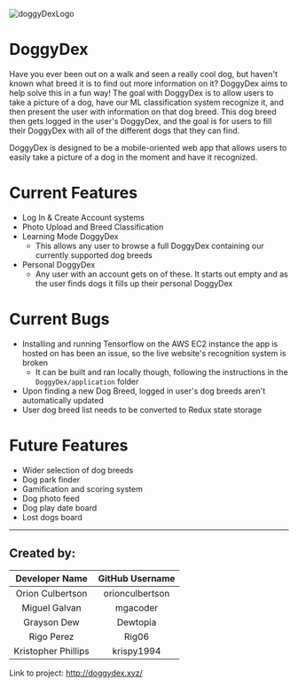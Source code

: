 ![doggyDexLogo](https://user-images.githubusercontent.com/70170069/148694454-6e3914e5-89f7-48b2-a119-dbd04be2522e.png)

# DoggyDex

  Have you ever been out on a walk and seen a really cool dog, but haven't known what breed it is to find out more information on it? DoggyDex aims to help solve this in a fun way! The goal with DoggyDex is to allow users to take a picture of a dog, have our ML classification system recognize it, and then present the user with information on that dog breed. This dog breed then gets logged in the user's DoggyDex, and the goal is for users to fill their DoggyDex with all of the different dogs that they can find.
 
  DoggyDex is designed to be a mobile-oriented web app that allows users to easily take a picture of a dog in the moment and have it recognized.
  
# Current Features
 - Log In & Create Account systems
 - Photo Upload and Breed Classification
 - Learning Mode DoggyDex
    - This allows any user to browse a full DoggyDex containing our currently supported dog breeds
 - Personal DoggyDex
    - Any user with an account gets on of these. It starts out empty and as the user finds dogs it fills up their personal DoggyDex

# Current Bugs
 - Installing and running Tensorflow on the AWS EC2 instance the app is hosted on has been an issue, so the live website's recognition system is broken
    - It can be built and ran locally though, following the instructions in the `DoggyDex/application` folder
 - Upon finding a new Dog Breed, logged in user's dog breeds aren't automatically updated
 - User dog breed list needs to be converted to Redux state storage

# Future Features 
 - Wider selection of dog breeds
 - Dog park finder
 - Gamification and scoring system
 - Dog photo feed
 - Dog play date board
 - Lost dogs board

---
## Created by:

| Developer Name 			| GitHub Username |
|    :---:     			  |     :---:       |
| Orion Culbertson    | orionculbertson |
| Miguel Galvan      	| mgacoder        |
| Grayson Dew      	  |  Dewtopia       |
| Rigo Perez      		|  Rig06          |
| Kristopher Phillips | krispy1994      |

Link to project: http://doggydex.xyz/

